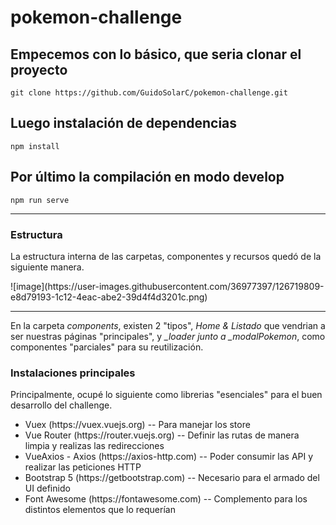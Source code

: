 # pokemon-challenge

## Empecemos con lo básico, que seria clonar el proyecto

```
git clone https://github.com/GuidoSolarC/pokemon-challenge.git
```
## Luego instalación de dependencias

```
npm install
```
## Por último la compilación en modo develop
```
npm run serve
```

---
### Estructura
<p>La estructura interna de las carpetas, componentes y recursos quedó de la siguiente manera.</p>
![image](https://user-images.githubusercontent.com/36977397/126719809-e8d79193-1c12-4eac-abe2-39d4f4d3201c.png)

---
<p>
  En la carpeta <i>components</i>, existen 2 "tipos", <i>Home & Listado</i> que vendrian a ser nuestras páginas "principales", y <i>_loader junto a _modalPokemon</i>,
  como componentes "parciales" para su reutilización.
</p>

### Instalaciones principales
<p>Principalmente, ocupé lo siguiente como librerias "esenciales" para el buen desarrollo del challenge.</p>
<ul>
    <li>Vuex (https://vuex.vuejs.org) -- Para manejar los store</li>   
    <li>Vue Router (https://router.vuejs.org) -- Definir las rutas de manera limpia y realizas las redirecciones</li>   
    <li>VueAxios - Axios (https://axios-http.com) -- Poder consumir las API y realizar las peticiones HTTP</li>   
    <li>Bootstrap 5 (https://getbootstrap.com) -- Necesario para el armado del UI definido</li>   
    <li>Font Awesome (https://fontawesome.com) -- Complemento para los distintos elementos que lo requerían </li>
</ul>


